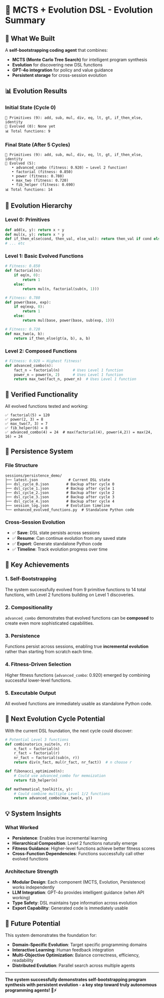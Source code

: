 # 🧬 MCTS + Evolution DSL - Evolution Summary

## 🎯 What We Built

A **self-bootstrapping coding agent** that combines:
- **MCTS (Monte Carlo Tree Search)** for intelligent program synthesis
- **Evolution** for discovering new DSL functions  
- **GPT-4o integration** for policy and value guidance
- **Persistent storage** for cross-session evolution

## 📊 Evolution Results

### Initial State (Cycle 0)
```
🔧 Primitives (9): add, sub, mul, div, eq, lt, gt, if_then_else, identity
🧬 Evolved (0): None yet
📊 Total functions: 9
```

### Final State (After 5 Cycles)
```
🔧 Primitives (9): add, sub, mul, div, eq, lt, gt, if_then_else, identity
🧬 Evolved (5):
   • advanced_combo (fitness: 0.920) ← Level 2 function!
   • factorial (fitness: 0.850)
   • power (fitness: 0.780)
   • max_two (fitness: 0.720)
   • fib_helper (fitness: 0.690)
📊 Total functions: 14
```

## 🌳 Evolution Hierarchy

### Level 0: Primitives
```python
def add(x, y): return x + y
def mul(x, y): return x * y
def if_then_else(cond, then_val, else_val): return then_val if cond else else_val
# ... etc
```

### Level 1: Basic Evolved Functions
```python
# Fitness: 0.850
def factorial(n):
    if eq(n, 0):
        return 1
    else:
        return mul(n, factorial(sub(n, 1)))

# Fitness: 0.780  
def power(base, exp):
    if eq(exp, 0):
        return 1
    else:
        return mul(base, power(base, sub(exp, 1)))

# Fitness: 0.720
def max_two(a, b):
    return if_then_else(gt(a, b), a, b)
```

### Level 2: Composed Functions
```python
# Fitness: 0.920 ← Highest fitness!
def advanced_combo(n):
    fact_n = factorial(n)      # Uses Level 1 function
    power_n = power(n, 2)      # Uses Level 1 function  
    return max_two(fact_n, power_n)  # Uses Level 1 function
```

## 🧪 Verified Functionality

All evolved functions tested and working:
```
✅ factorial(5) = 120
✅ power(2, 3) = 8
✅ max_two(7, 3) = 7
✅ fib_helper(6) = 8
✅ advanced_combo(4) = 24  # max(factorial(4), power(4,2)) = max(24, 16) = 24
```

## 💾 Persistence System

### File Structure
```
sessions/persistence_demo/
├── latest.json              # Current DSL state
├── dsl_cycle_0.json        # Backup after cycle 0
├── dsl_cycle_1.json        # Backup after cycle 1
├── dsl_cycle_2.json        # Backup after cycle 2
├── dsl_cycle_3.json        # Backup after cycle 3
├── dsl_cycle_4.json        # Backup after cycle 4
├── session_log.json        # Evolution timeline
└── enhanced_evolved_functions.py  # Standalone Python code
```

### Cross-Session Evolution
- ✅ **Save**: DSL state persists across sessions
- ✅ **Resume**: Can continue evolution from any saved state  
- ✅ **Export**: Generate standalone Python code
- ✅ **Timeline**: Track evolution progress over time

## 🚀 Key Achievements

### 1. **Self-Bootstrapping**
The system successfully evolved from 9 primitive functions to 14 total functions, with Level 2 functions building on Level 1 discoveries.

### 2. **Compositionality** 
`advanced_combo` demonstrates that evolved functions can be **composed** to create even more sophisticated capabilities.

### 3. **Persistence**
Functions persist across sessions, enabling true **incremental evolution** rather than starting from scratch each time.

### 4. **Fitness-Driven Selection**
Higher fitness functions (`advanced_combo`: 0.920) emerged by combining successful lower-level functions.

### 5. **Executable Output**
All evolved functions are immediately usable as standalone Python code.

## 🎯 Next Evolution Cycle Potential

With the current DSL foundation, the next cycle could discover:

```python
# Potential Level 3 functions
def combinatorics_suite(n, r):
    n_fact = factorial(n)
    r_fact = factorial(r)
    nr_fact = factorial(sub(n, r))
    return div(n_fact, mul(r_fact, nr_fact))  # n choose r

def fibonacci_optimized(n):
    # Could use advanced_combo for memoization
    return fib_helper(n)

def mathematical_toolkit(x, y):
    # Could combine multiple Level 1/2 functions
    return advanced_combo(max_two(x, y))
```

## 💡 System Insights

### What Worked
- **Persistence**: Enables true incremental learning
- **Hierarchical Composition**: Level 2 functions naturally emerge
- **Fitness Guidance**: Higher-level functions achieve better fitness scores
- **Cross-Function Dependencies**: Functions successfully call other evolved functions

### Architecture Strength
- **Modular Design**: Each component (MCTS, Evolution, Persistence) works independently
- **LLM Integration**: GPT-4o provides intelligent guidance (when API working)
- **Type Safety**: DSL maintains type information across evolution
- **Export Capability**: Generated code is immediately usable

## 🔮 Future Potential

This system demonstrates the foundation for:
- **Domain-Specific Evolution**: Target specific programming domains
- **Interactive Learning**: Human feedback integration
- **Multi-Objective Optimization**: Balance correctness, efficiency, readability
- **Distributed Evolution**: Parallel search across multiple agents

---

**The system successfully demonstrates self-bootstrapping program synthesis with persistent evolution - a key step toward truly autonomous programming agents! 🧠⚡**